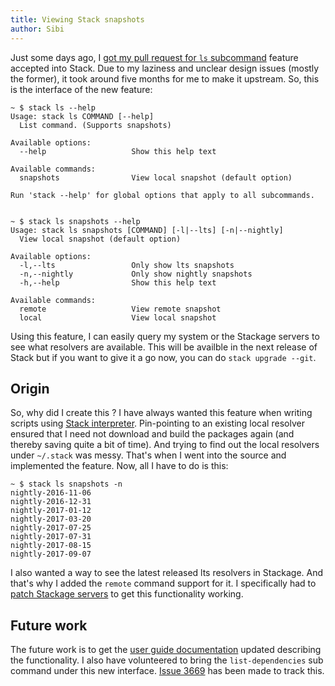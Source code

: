 ```yaml
---
title: Viewing Stack snapshots
author: Sibi
---
```


Just some days ago,
I
[got my pull request for `ls` subcommand](https://github.com/commercialhaskell/stack/pull/3252) feature
accepted into Stack. Due to my laziness and unclear design issues
(mostly the former), it took around five months for me to make it
upstream. So, this is the interface of the new feature:

``` shellsession
~ $ stack ls --help
Usage: stack ls COMMAND [--help]
  List command. (Supports snapshots)

Available options:
  --help                   Show this help text

Available commands:
  snapshots                View local snapshot (default option)

Run 'stack --help' for global options that apply to all subcommands.


~ $ stack ls snapshots --help
Usage: stack ls snapshots [COMMAND] [-l|--lts] [-n|--nightly]
  View local snapshot (default option)

Available options:
  -l,--lts                 Only show lts snapshots
  -n,--nightly             Only show nightly snapshots
  -h,--help                Show this help text

Available commands:
  remote                   View remote snapshot
  local                    View local snapshot
```

Using this feature, I can easily query my system or the Stackage
servers to see what resolvers are available. This will be availble in
the next release of Stack but if you want to give it a go now, you can
do `stack upgrade --git`.

## Origin

So, why did I create this ? I have always wanted this feature when
writing scripts
using
[Stack interpreter](https://docs.haskellstack.org/en/stable/GUIDE/#script-interpreter). Pin-pointing
to an existing local resolver ensured that I need not download and
build the packages again (and thereby saving quite a bit of time). And
trying to find out the local resolvers under `~/.stack` was
messy. That's when I went into the source and implemented the
feature. Now, all I have to do is this:

``` shellsession
~ $ stack ls snapshots -n
nightly-2016-11-06
nightly-2016-12-31
nightly-2017-01-12
nightly-2017-03-20
nightly-2017-07-25
nightly-2017-07-31
nightly-2017-08-15
nightly-2017-09-07
```

I also wanted a way to see the latest released lts resolvers in
Stackage. And that's why I added the `remote` command support for
it. I specifically had
to
[patch Stackage servers](https://github.com/fpco/stackage-server/pull/230) to
get this functionality working.

## Future work

The future work is to get
the
[user guide documentation](https://github.com/commercialhaskell/stack/pull/3672) updated
describing the functionality. I also have volunteered to bring the
`list-dependencies` sub command under this new
interface. [Issue 3669](https://github.com/commercialhaskell/stack/issues/3669) has
been made to track this.



